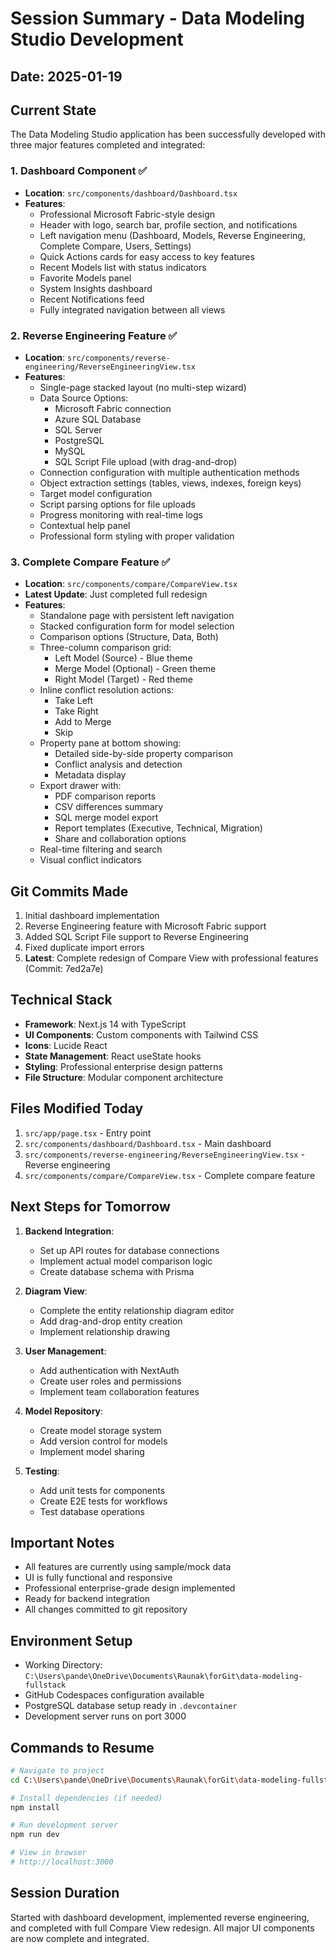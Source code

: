 # Session Summary - Data Modeling Studio Development

## Date: 2025-01-19

## Current State
The Data Modeling Studio application has been successfully developed with three major features completed and integrated:

### 1. Dashboard Component ✅
- **Location**: `src/components/dashboard/Dashboard.tsx`
- **Features**:
  - Professional Microsoft Fabric-style design
  - Header with logo, search bar, profile section, and notifications
  - Left navigation menu (Dashboard, Models, Reverse Engineering, Complete Compare, Users, Settings)
  - Quick Actions cards for easy access to key features
  - Recent Models list with status indicators
  - Favorite Models panel
  - System Insights dashboard
  - Recent Notifications feed
  - Fully integrated navigation between all views

### 2. Reverse Engineering Feature ✅
- **Location**: `src/components/reverse-engineering/ReverseEngineeringView.tsx`
- **Features**:
  - Single-page stacked layout (no multi-step wizard)
  - Data Source Options:
    - Microsoft Fabric connection
    - Azure SQL Database
    - SQL Server
    - PostgreSQL
    - MySQL
    - SQL Script File upload (with drag-and-drop)
  - Connection configuration with multiple authentication methods
  - Object extraction settings (tables, views, indexes, foreign keys)
  - Target model configuration
  - Script parsing options for file uploads
  - Progress monitoring with real-time logs
  - Contextual help panel
  - Professional form styling with proper validation

### 3. Complete Compare Feature ✅
- **Location**: `src/components/compare/CompareView.tsx`
- **Latest Update**: Just completed full redesign
- **Features**:
  - Standalone page with persistent left navigation
  - Stacked configuration form for model selection
  - Comparison options (Structure, Data, Both)
  - Three-column comparison grid:
    - Left Model (Source) - Blue theme
    - Merge Model (Optional) - Green theme
    - Right Model (Target) - Red theme
  - Inline conflict resolution actions:
    - Take Left
    - Take Right
    - Add to Merge
    - Skip
  - Property pane at bottom showing:
    - Detailed side-by-side property comparison
    - Conflict analysis and detection
    - Metadata display
  - Export drawer with:
    - PDF comparison reports
    - CSV differences summary
    - SQL merge model export
    - Report templates (Executive, Technical, Migration)
    - Share and collaboration options
  - Real-time filtering and search
  - Visual conflict indicators

## Git Commits Made
1. Initial dashboard implementation
2. Reverse Engineering feature with Microsoft Fabric support
3. Added SQL Script File support to Reverse Engineering
4. Fixed duplicate import errors
5. **Latest**: Complete redesign of Compare View with professional features (Commit: 7ed2a7e)

## Technical Stack
- **Framework**: Next.js 14 with TypeScript
- **UI Components**: Custom components with Tailwind CSS
- **Icons**: Lucide React
- **State Management**: React useState hooks
- **Styling**: Professional enterprise design patterns
- **File Structure**: Modular component architecture

## Files Modified Today
1. `src/app/page.tsx` - Entry point
2. `src/components/dashboard/Dashboard.tsx` - Main dashboard
3. `src/components/reverse-engineering/ReverseEngineeringView.tsx` - Reverse engineering
4. `src/components/compare/CompareView.tsx` - Complete compare feature

## Next Steps for Tomorrow
1. **Backend Integration**:
   - Set up API routes for database connections
   - Implement actual model comparison logic
   - Create database schema with Prisma

2. **Diagram View**:
   - Complete the entity relationship diagram editor
   - Add drag-and-drop entity creation
   - Implement relationship drawing

3. **User Management**:
   - Add authentication with NextAuth
   - Create user roles and permissions
   - Implement team collaboration features

4. **Model Repository**:
   - Create model storage system
   - Add version control for models
   - Implement model sharing

5. **Testing**:
   - Add unit tests for components
   - Create E2E tests for workflows
   - Test database operations

## Important Notes
- All features are currently using sample/mock data
- UI is fully functional and responsive
- Professional enterprise-grade design implemented
- Ready for backend integration
- All changes committed to git repository

## Environment Setup
- Working Directory: `C:\Users\pande\OneDrive\Documents\Raunak\forGit\data-modeling-fullstack`
- GitHub Codespaces configuration available
- PostgreSQL database setup ready in `.devcontainer`
- Development server runs on port 3000

## Commands to Resume
```bash
# Navigate to project
cd C:\Users\pande\OneDrive\Documents\Raunak\forGit\data-modeling-fullstack

# Install dependencies (if needed)
npm install

# Run development server
npm run dev

# View in browser
# http://localhost:3000
```

## Session Duration
Started with dashboard development, implemented reverse engineering, and completed with full Compare View redesign. All major UI components are now complete and integrated.